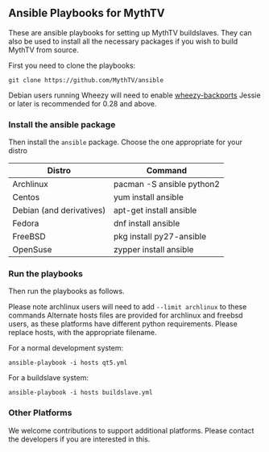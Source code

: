 ## Ansible Playbooks for MythTV
These are ansible playbooks for setting up MythTV buildslaves.
They can also be used to install all the necessary packages if
you wish to build MythTV from source.

First you need to clone the playbooks:
```
git clone https://github.com/MythTV/ansible
```

Debian users running Wheezy will need to enable [wheezy-backports](https://wiki.debian.org/Backports)
Jessie or later is recommended for 0.28 and above.

### Install the ansible package
Then install the `ansible` package. Choose the one appropriate
for your distro

Distro | Command
-------|--------
Archlinux |  pacman -S ansible python2 
Centos | yum install ansible
Debian (and derivatives) | apt-get install ansible
Fedora | dnf install ansible
FreeBSD | pkg install py27-ansible
OpenSuse |  zypper install ansible

### Run the playbooks
Then run the playbooks as follows.

Please note archlinux users will need to add `--limit archlinux` to these commands
Alternate hosts files are provided for archlinux and freebsd users, as these
platforms have different python requirements. Please replace hosts, with the
appropriate filename.

For a normal development system:
```
ansible-playbook -i hosts qt5.yml
```

For a buildslave system:
```
ansible-playbook -i hosts buildslave.yml
```

### Other Platforms
We welcome contributions to support additional platforms. Please contact the developers if you are interested in this.
